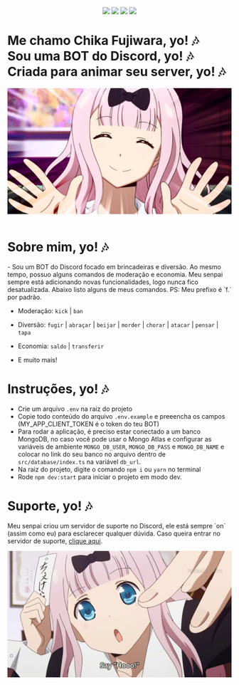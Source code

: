 <p align="center">
  <img src="https://img.shields.io/badge/language-javascript-blue?color=FF69B4"/>
  <img src="https://img.shields.io/github/license/ajmeese7/spambot"/>
  <img src="https://img.shields.io/static/v1?label=Runtime&message=Node.js&color=<COLOR>"/>
  <img src="https://img.shields.io/static/v1?label=Lib&message=Discord.js&color=1565c0" />
</p>
<div>
    <h1>
    Me chamo Chika Fujiwara, yo! 🎶
    <br/>
    Sou uma BOT do Discord, yo! 🎶 <br/>
    Criada para animar seu server, yo! 🎶 </h1>
</div>

<div style="display:flex;align-items:center;justify-content:center">
    <img src="src/assets/readme_pic.png">
</div>
<br />

<div>
    <h1>Sobre mim, yo!  🎶</h1>
</div>
 - Sou um BOT do Discord focado em brincadeiras e diversão. Ao mesmo tempo, possuo alguns comandos de moderação e economia. Meu senpai sempre está adicionando novas funcionalidades, logo nunca fico desatualizada. Abaixo listo alguns de meus comandos. PS: Meu prefixo é `f.` por padrão.

-   Moderação: `kick` | `ban`
-   Diversão: `fugir` | `abraçar` | `beijar` | `morder` | `chorar` | `atacar` | `pensar` | `tapa`
-   Economia: `saldo` | `transferir`

-   E muito mais!

<div>
    <h1>Instruções, yo!  🎶</h1>
</div>

-   Crie um arquivo `.env` na raiz do projeto
-   Copie todo conteúdo do arquivo `.env.example` e preeencha os campos (MY_APP_CLIENT_TOKEN é o token do teu BOT)
-   Para rodar a aplicação, é preciso estar conectado a um banco MongoDB, no caso você pode usar o Mongo Atlas e configurar as variáveis de ambiente `MONGO_DB_USER`, `MONGO_DB_PASS` e `MONGO_DB_NAME` e colocar no link do seu banco no arquivo dentro de `src/database/index.ts` na variável `db_url`.
-   Na raiz do projeto, digite o comando `npm i` ou `yarn` no terminal
-   Rode `npm dev:start` para iniciar o projeto em modo dev.

<div>
    <h1>Suporte, yo!  🎶</h1>
</div>

<p>
    Meu senpai criou um servidor de suporte no Discord, ele está sempre `on` (assim como eu) para esclarecer qualquer dúvida. Caso queira entrar no servidor de suporte, <a href="https://discord.gg/uKQqX3p" target="_blank">clique aqui</a>.
</p>

<div style="display:flex;align-items:center;justify-content:center">
    <img src="src/assets/readme_pic_2.jpg">
</div>
